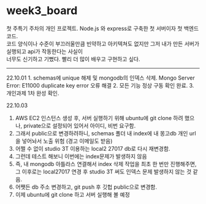 # week3_board
첫 주특기 주차의 개인 프로젝트.
Node.js 와 express로 구축한 첫 서버이자 첫 백엔드 코드. \
코드 양식이나 수준이 부끄러울만큼 빈약하고 아키텍쳐도 없지만 그저 내가 만든 서버가 실행되고 api가 작동한다는 사실이 \
너무도 신기하고 기뻤다. 빨리 더 많이 배우고 구현하고 싶다.
<hr>
22.10.01
1. schemas에 unique 해제 및 mongodb의 인덱스 삭제. Mongo Server Error: E11000 duplicate key error 오류 해결
2. 모든 기능 정상 구동 확인 완료. 
3. 개인과제 1차 완성 확인.

22.10.03
1. AWS EC2 인스턴스 생성 후, 서버 실행하기 위해 ubuntu에 git clone 하려 했으나, private으로 설정되어 있어서 아이디, 비번 요구함. 
2. 그래서 public으로 변경하려하니, schemas 폴더 내 index에 내 몽고db 개인 url을 넣어놔서 노출 위험 (경고 이메일도 받음) 
3. 어쩔 수 없이 studio 3T 이용하는 local2 27017 db로 다시 재변경함. 
4. 그런데 테스트 해보니 이번에는 index문제가 발생하지 않음 
5. 즉, 내 mongodb 아틀라스 연결해서 index 삭제 작업을 최초 한 번만 진행해주면, 그 이후로는 local27017 연경 후 studio 3T 써도 인덱스 문제 발생하지 않는 것 같음. 
6. 어쨋든 db 주소 변경하고, git push 후 깃헙 public으로 변경함. 
7. 이제 ubuntu에 git clone 하고 서버 실행해 볼 예정 
